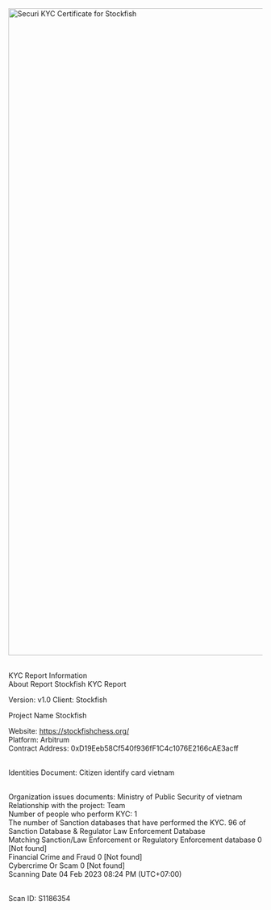<img width="1280" alt="Securi KYC Certificate for Stockfish" src="https://user-images.githubusercontent.com/111109564/216771431-de57445b-da5d-4cc4-b4ca-db58f92ecbbc.png">

<br>KYC Report Information
<br>About Report	Stockfish KYC Report

Version:	v1.0
Client:	Stockfish

Project Name	Stockfish

Website:	https://stockfishchess.org/
<br>Platform:	Arbitrum
<br>Contract Address:	0xD19Eeb58Cf540f936fF1C4c1076E2166cAE3acff

<br>Identities Document:	Citizen identify card vietnam

<br>Organization issues documents:	Ministry of Public Security of vietnam
<br>Relationship with the project:	Team
<br>Number of people who perform KYC:	1
<br>The number of Sanction databases that have performed the KYC.	96 of Sanction Database & Regulator Law Enforcement Database
<br>Matching Sanction/Law Enforcement or Regulatory Enforcement database	0 [Not found]
<br>Financial Crime and Fraud	0 [Not found]
<br>Cybercrime Or Scam	0 [Not found]
<br>Scanning Date	04 Feb 2023 08:24 PM (UTC+07:00)

<br>Scan ID: S1186354

